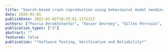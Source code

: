 ```yaml
---
title: "Search-based crash reproduction using behavioural model seeding"
date: 2020-01-01
publishDate: 2022-02-02T10:35:01.117121Z
authors: ["Pouria Derakhshanfar", "Xavier Devroey", "Gilles Perrouin", "Andy Zaidman", "Arie van Deursen"]
publication_types: ["2"]
abstract: ""
featured: false
publication: "*Software Testing, Verification and Reliability*"
---
```


